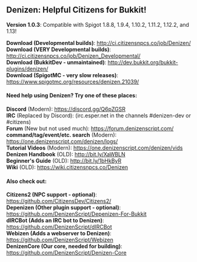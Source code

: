 Denizen: Helpful Citizens for Bukkit!
-------------------------------------

**Version 1.0.3**: Compatible with Spigot 1.8.8, 1.9.4, 1.10.2, 1.11.2, 1.12.2, and 1.13!

**Download (Developmental builds)**: http://ci.citizensnpcs.co/job/Denizen/  
**Download (VERY Developmental builds)**: http://ci.citizensnpcs.co/job/Denizen_Developmental/  
**Download (BukkitDev - unmaintained)**: http://dev.bukkit.org/bukkit-plugins/denizen/  
**Download (SpigotMC - very slow releases)**: https://www.spigotmc.org/resources/denizen.21039/  

#### Need help using Denizen? Try one of these places:

**Discord** (Modern): https://discord.gg/Q6pZGSR  
**IRC** (Replaced by Discord): (irc.esper.net in the channels #denizen-dev or #citizens)  
**Forum** (New but not used much): https://forum.denizenscript.com/  
**command/tag/event/etc. search** (Modern): https://one.denizenscript.com/denizen/logs/  
**Tutorial Videos** (Modern): https://one.denizenscript.com/denizen/vids  
**Denizen Handbook** (OLD): http://bit.ly/XaWBLN  
**Beginner's Guide** (OLD): http://bit.ly/1bHkByR  
**Wiki** (OLD): https://wiki.citizensnpcs.co/Denizen  

#### Also check out:

**Citizens2 (NPC support - optional)**: https://github.com/CitizensDev/Citizens2/  
**Depenizen (Other plugin support - optional)**: https://github.com/DenizenScript/Depenizen-For-Bukkit  
**dIRCBot (Adds an IRC bot to Denizen)**: https://github.com/DenizenScript/dIRCBot  
**Webizen (Adds a webserver to Denizen)**: https://github.com/DenizenScript/Webizen  
**DenizenCore (Our core, needed for building)**: https://github.com/DenizenScript/Denizen-Core  

